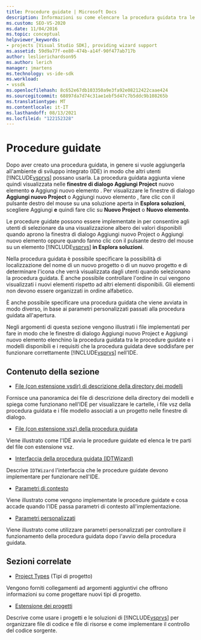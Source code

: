 ```yaml
---
title: Procedure guidate | Microsoft Docs
description: Informazioni su come elencare la procedura guidata tra le procedure guidate e i modelli disponibili in Visual Studio e sui requisiti che la procedura guidata deve soddisfare nell'IDE.
ms.custom: SEO-VS-2020
ms.date: 11/04/2016
ms.topic: conceptual
helpviewer_keywords:
- projects [Visual Studio SDK], providing wizard support
ms.assetid: 59d9a77f-ee80-474b-a14f-90f477ab717b
author: leslierichardson95
ms.author: lerich
manager: jmartens
ms.technology: vs-ide-sdk
ms.workload:
- vssdk
ms.openlocfilehash: 8c652e67db103350a9e3fa92e08212422caae424
ms.sourcegitcommit: 68897da7d74c31ae1ebf5d47c7b5ddc9b108265b
ms.translationtype: MT
ms.contentlocale: it-IT
ms.lasthandoff: 08/13/2021
ms.locfileid: "122152328"
---
```

# <a name="wizards"></a>Procedure guidate
Dopo aver creato una procedura guidata, in genere si vuole aggiungerla all'ambiente di sviluppo integrato (IDE) in modo che altri utenti [!INCLUDE[vsprvs](../../code-quality/includes/vsprvs_md.md)] possano usarla. La procedura guidata aggiunta viene quindi visualizzata nelle **finestre di dialogo Aggiungi Project** nuovo elemento **o** Aggiungi nuovo elemento . Per visualizzare le finestre di  dialogo **Aggiungi nuovo Project** o Aggiungi nuovo elemento , fare clic con il pulsante destro del mouse su una soluzione aperta in **Esplora soluzioni**, scegliere Aggiungi **e** quindi fare clic su **Nuovo Project** o **Nuovo elemento**.

 Le procedure guidate possono essere implementate in per consentire agli utenti di selezionare da una visualizzazione albero dei valori disponibili quando aprono la finestra di dialogo Aggiungi nuovo Project o Aggiungi nuovo elemento oppure quando fanno clic con il pulsante destro del mouse su un elemento [!INCLUDE[vsprvs](../../code-quality/includes/vsprvs_md.md)] **in Esplora soluzioni**.  

 Nella procedura guidata è possibile specificare la possibilità di localizzazione del nome di un nuovo progetto o di un nuovo progetto e di determinare l'icona che verrà visualizzata dagli utenti quando selezionano la procedura guidata. È anche possibile controllare l'ordine in cui vengono visualizzati i nuovi elementi rispetto ad altri elementi disponibili. Gli elementi non devono essere organizzati in ordine alfabetico.

 È anche possibile specificare una procedura guidata che viene avviata in modo diverso, in base ai parametri personalizzati passati alla procedura guidata all'apertura.

 Negli argomenti di questa sezione vengono illustrati i file implementati per fare in modo che le finestre di dialogo Aggiungi nuovo Project e Aggiungi nuovo elemento elenchino la procedura guidata tra le procedure guidate e i modelli disponibili e i requisiti che la procedura guidata deve soddisfare per funzionare correttamente [!INCLUDE[vsprvs](../../code-quality/includes/vsprvs_md.md)]  nell'IDE. 

## <a name="in-this-section"></a>Contenuto della sezione
- [File (con estensione vsdir) di descrizione della directory dei modelli](../../extensibility/internals/template-directory-description-dot-vsdir-files.md)

 Fornisce una panoramica dei file di descrizione della directory dei modelli e spiega come funzionano nell'IDE per visualizzare le cartelle, i file vsz della procedura guidata e i file modello associati a un progetto nelle finestre di dialogo.

- [File (con estensione vsz) della procedura guidata](../../extensibility/internals/wizard-dot-vsz-file.md)

 Viene illustrato come l'IDE avvia le procedure guidate ed elenca le tre parti del file con estensione vsz.

- [Interfaccia della procedura guidata (IDTWizard)](../../extensibility/internals/wizard-interface-idtwizard.md)

 Descrive `IDTWizard` l'interfaccia che le procedure guidate devono implementare per funzionare nell'IDE.

- [Parametri di contesto](../../extensibility/internals/context-parameters.md)

 Viene illustrato come vengono implementate le procedure guidate e cosa accade quando l'IDE passa parametri di contesto all'implementazione.

- [Parametri personalizzati](../../extensibility/internals/custom-parameters.md)

 Viene illustrato come utilizzare parametri personalizzati per controllare il funzionamento della procedura guidata dopo l'avvio della procedura guidata.

## <a name="related-sections"></a>Sezioni correlate
- [Project Types](../../extensibility/internals/project-types.md) (Tipi di progetto)

 Vengono forniti collegamenti ad argomenti aggiuntivi che offrono informazioni su come progettare nuovi tipi di progetto.

- [Estensione dei progetti](../../extensibility/extending-projects.md)

 Descrive come usare i progetti e le soluzioni di [!INCLUDE[vsprvs](../../code-quality/includes/vsprvs_md.md)] per organizzare file di codice e file di risorse e come implementare il controllo del codice sorgente.
